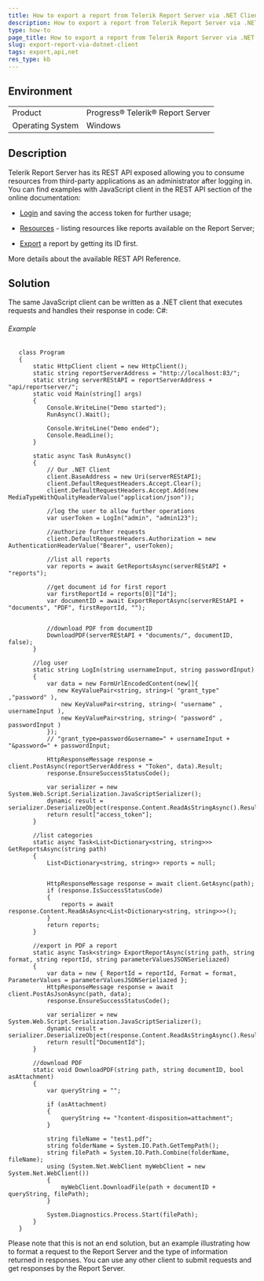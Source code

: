 ```yaml
---
title: How to export a report from Telerik Report Server via .NET Client
description: How to export a report from Telerik Report Server via .NET Client
type: how-to
page_title: How to export a report from Telerik Report Server via .NET Client
slug: export-report-via-dotnet-client
tags: export,api,net
res_type: kb
---
```


## Environment

<table>
 <tr>
  <td>Product</td>
  <td>Progress® Telerik® Report Server</td>
 </tr>
 <tr>
  <td>Operating System</td>
  <td>Windows</td>
 </tr>
</table>


## Description

Telerik Report Server has its REST API exposed allowing you to consume resources from third-party applications as an administrator after logging in. You can find examples with JavaScript client in the REST API section of the online documentation:

- [Login](https://docs.telerik.com/report-server/implementer-guide/apis/rest-api/examples/javascript/login) and saving the access token for further usage;

- [Resources](https://docs.telerik.com/report-server/implementer-guide/apis/rest-api/examples/javascript/get-resources) - listing resources like reports available on the Report Server;

- [Export](https://docs.telerik.com/report-server/implementer-guide/apis/rest-api/examples/javascript/export) a report by getting its ID first.

More details about the available REST API Reference.

## Solution

The same JavaScript client can be written as a .NET client that executes requests and handles their response in code:
C#:

###### Example

	   class Program
	   {
		   static HttpClient client = new HttpClient();
		   static string reportServerAddress = "http://localhost:83/";
		   static string serverREStAPI = reportServerAddress + "api/reportserver/";
		   static void Main(string[] args)
		   {
			   Console.WriteLine("Demo started");
			   RunAsync().Wait();
	 
			   Console.WriteLine("Demo ended");
			   Console.ReadLine();
		   }
	 
		   static async Task RunAsync()
		   {
			   // Our .NET Client
			   client.BaseAddress = new Uri(serverREStAPI);
			   client.DefaultRequestHeaders.Accept.Clear();
			   client.DefaultRequestHeaders.Accept.Add(new MediaTypeWithQualityHeaderValue("application/json"));
	 
			   //log the user to allow further operations
			   var userToken = LogIn("admin", "admin123");
	 
			   //authorize further requests
			   client.DefaultRequestHeaders.Authorization = new AuthenticationHeaderValue("Bearer", userToken);
	 
			   //list all reports
			   var reports = await GetReportsAsync(serverREStAPI + "reports");
	 
			   //get document id for first report
			   var firstReportId = reports[0]["Id"];
			   var documentID = await ExportReportAsync(serverREStAPI + "documents", "PDF", firstReportId, "");
	 
	 
			   //download PDF from documentID
			   DownloadPDF(serverREStAPI + "documents/", documentID, false);
		   }
	 
		   //log user
		   static string LogIn(string usernameInput, string passwordInput)
		   {
			   var data = new FormUrlEncodedContent(new[]{
				  new KeyValuePair<string, string>( "grant_type" ,"password" ),
				   new KeyValuePair<string, string>( "username" , usernameInput ),
				   new KeyValuePair<string, string>( "password" , passwordInput )
			   });
			   // "grant_type=password&username=" + usernameInput + "&password=" + passwordInput;
	 
			   HttpResponseMessage response = client.PostAsync(reportServerAddress + "Token", data).Result;
			   response.EnsureSuccessStatusCode();
	 
			   var serializer = new System.Web.Script.Serialization.JavaScriptSerializer();
			   dynamic result = serializer.DeserializeObject(response.Content.ReadAsStringAsync().Result);
			   return result["access_token"];
		   }
	 
		   //list categories
		   static async Task<List<Dictionary<string, string>>> GetReportsAsync(string path)
		   {
			   List<Dictionary<string, string>> reports = null;
	 
	 
			   HttpResponseMessage response = await client.GetAsync(path);
			   if (response.IsSuccessStatusCode)
			   {
				   reports = await response.Content.ReadAsAsync<List<Dictionary<string, string>>>();
			   }
			   return reports;
		   }
	 
		   //export in PDF a report
		   static async Task<string> ExportReportAsync(string path, string format, string reportId, string parameterValuesJSONSerieliazed)
		   {
			   var data = new { ReportId = reportId, Format = format, ParameterValues = parameterValuesJSONSerieliazed };
			   HttpResponseMessage response = await client.PostAsJsonAsync(path, data);
			   response.EnsureSuccessStatusCode();
	 
			   var serializer = new System.Web.Script.Serialization.JavaScriptSerializer();
			   dynamic result = serializer.DeserializeObject(response.Content.ReadAsStringAsync().Result);
			   return result["DocumentId"];
		   }
	 
		   //download PDF
		   static void DownloadPDF(string path, string documentID, bool asAttachment)
		   {
			   var queryString = "";
	 
			   if (asAttachment)
			   {
				   queryString += "?content-disposition=attachment";
			   }
	 
			   string fileName = "test1.pdf";
			   string folderName = System.IO.Path.GetTempPath();
			   string filePath = System.IO.Path.Combine(folderName, fileName);
			   using (System.Net.WebClient myWebClient = new System.Net.WebClient())
			   {
				   myWebClient.DownloadFile(path + documentID + queryString, filePath);
			   }
	 
			   System.Diagnostics.Process.Start(filePath);
		   }
	   }
	   
Please note that this is not an end solution, but an example illustrating how to format a request to the Report Server and the type of information returned in responses. You can use any other client to submit requests and get responses by the Report Server.
